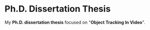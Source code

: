 # Ph.D. Dissertation Thesis

My **Ph.D. dissertation thesis** focused on "**Object Tracking In Video**".
